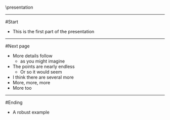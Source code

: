 <!--
This file is part of the CourseUp project.
http://courseup.org

(c) Micah Taylor
micah@kixortech.com

See http://courseup.org for license information.
-->

\presentation
<link id="presentStyle" rel="stylesheet alternate" href="../../../include/present.css" />

---

#Start
- This is the first part of the presentation

---

#Next page
- More details follow
	- as you might imagine
- The points are nearly endless
	- Or so it would seem
- I think there are several more
- More, more, more
- More too

---

#Ending
- A robust example

